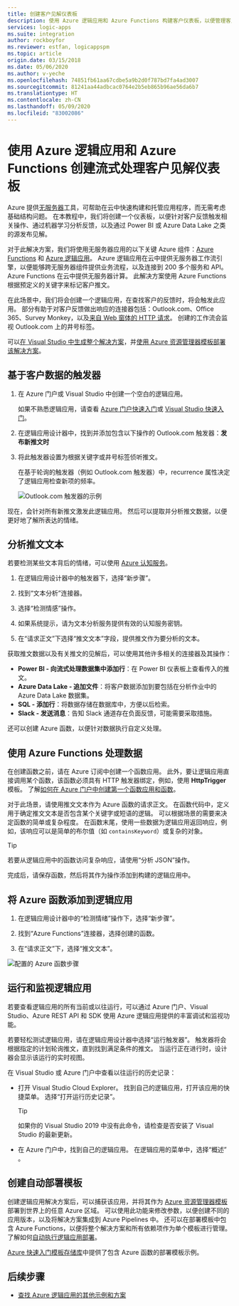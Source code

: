 ```yaml
---
title: 创建客户见解仪表板
description: 使用 Azure 逻辑应用和 Azure Functions 构建客户仪表板，以便管理客户反馈、社交媒体数据等
services: logic-apps
ms.suite: integration
author: rockboyfor
ms.reviewer: estfan, logicappspm
ms.topic: article
origin.date: 03/15/2018
ms.date: 05/06/2020
ms.author: v-yeche
ms.openlocfilehash: 74851fb61aa67cdbe5a9b2d0f787bd7fa4ad3007
ms.sourcegitcommit: 81241aa44adbcac0764e2b5eb865b96ae56da6b7
ms.translationtype: HT
ms.contentlocale: zh-CN
ms.lasthandoff: 05/09/2020
ms.locfileid: "83002086"
---
```

<!--NOT SUITABLE FOR AZURE CHINA, THERE IS NOT AVAILABLE POSTS ACTION TO REPLACE TWITTER, SUCH AS WEIBO, OR QQ-->
<!--Change Twitter to Office 365-->
# <a name="create-a-streaming-customer-insights-dashboard-with-azure-logic-apps-and-azure-functions"></a>使用 Azure 逻辑应用和 Azure Functions 创建流式处理客户见解仪表板

Azure 提供[无服务器](https://azure.microsoft.com/solutions/serverless/)工具，可帮助在云中快速构建和托管应用程序，而无需考虑基础结构问题。 在本教程中，我们将创建一个仪表板，以便针对客户反馈触发相关操作、通过机器学习分析反馈，以及通过 Power BI 或 Azure Data Lake 之类的源发布见解。

对于此解决方案，我们将使用无服务器应用的以下关键 Azure 组件：[Azure Functions](https://www.azure.cn/home/features/functions/) 和 [Azure 逻辑应用](https://www.azure.cn/home/features/logic-apps/)。
Azure 逻辑应用在云中提供无服务器工作流引擎，以便能够跨无服务器组件提供业务流程，以及连接到 200 多个服务和 API。 Azure Functions 在云中提供无服务器计算。 此解决方案使用 Azure Functions 根据预定义的关键字来标记客户推文。

在此场景中，我们将会创建一个逻辑应用，在查找客户的反馈时，将会触发此应用。 部分有助于对客户反馈做出响应的连接器包括：Outlook.com、Office 365、Survey Monkey，以及[来自 Web 窗体的 HTTP 请求](https://blogs.msdn.microsoft.com/logicapps/2017/01/30/calling-a-logic-app-from-an-html-form/)。 创建的工作流会监视 Outlook.com 上的井号标签。

<!--Remove , Twitter-->
<!--Update Twitter to Outlook.com-->

可以[在 Visual Studio 中生成整个解决方案](../logic-apps/quickstart-create-logic-apps-with-visual-studio.md)，并[使用 Azure 资源管理器模板部署该解决方案](../logic-apps/logic-apps-deploy-azure-resource-manager-templates.md)。 

<!--Not Available on [watch this Channel 9 video](https://aka.ms/logicappsdemo)-->

## <a name="trigger-on-customer-data"></a>基于客户数据的触发器

1. 在 Azure 门户或 Visual Studio 中创建一个空白的逻辑应用。 

    如果不熟悉逻辑应用，请查看 [Azure 门户快速入门](../logic-apps/quickstart-create-first-logic-app-workflow.md)或 [Visual Studio 快速入门](../logic-apps/quickstart-create-logic-apps-with-visual-studio.md)。

2. 在逻辑应用设计器中，找到并添加包含以下操作的 Outlook.com 触发器：**发布新推文时**

    <!--Change Twitter to Outlook.com-->

3. 将此触发器设置为根据关键字或井号标签侦听推文。

    在基于轮询的触发器（例如 Outlook.com 触发器）中，recurrence 属性决定了逻辑应用检查新项的频率。

    ![Outlook.com 触发器的示例][1]

现在，会针对所有新推文激发此逻辑应用。 然后可以提取并分析推文数据，以便更好地了解所表达的情绪。 

## <a name="analyze-tweet-text"></a>分析推文文本

若要检测某些文本背后的情绪，可以使用 [Azure 认知服务](https://www.azure.cn/home/features/cognitive-services/)。

1. 在逻辑应用设计器中的触发器下，选择“新步骤”。 

2. 找到“文本分析”连接器。 

3. 选择“检测情感”操作。 

4. 如果系统提示，请为文本分析服务提供有效的认知服务密钥。

5. 在“请求正文”下选择“推文文本”字段，提供推文作为要分析的文本。  

获取推文数据以及有关推文的见解后，可以使用其他许多相关的连接器及其操作：

* **Power BI - 向流式处理数据集中添加行**：在 Power BI 仪表板上查看传入的推文。
* **Azure Data Lake - 追加文件**：将客户数据添加到要包括在分析作业中的 Azure Data Lake 数据集。
* **SQL - 添加行**：将数据存储在数据库中，方便以后检索。
* **Slack - 发送消息**：告知 Slack 通道存在负面反馈，可能需要采取措施。

还可以创建 Azure 函数，以便针对数据执行自定义处理。 

## <a name="process-data-with-azure-functions"></a>使用 Azure Functions 处理数据

在创建函数之前，请在 Azure 订阅中创建一个函数应用。 此外，要让逻辑应用直接调用某个函数，该函数必须具有 HTTP 触发器绑定，例如，使用 **HttpTrigger** 模板。 了解[如何在 Azure 门户中创建第一个函数应用和函数](../azure-functions/functions-create-first-azure-function.md)。

<!--URL CORRECT ON (../azure-functions/functions-create-first-azure-function.md)-->

对于此场景，请使用推文文本作为 Azure 函数的请求正文。 在函数代码中，定义用于确定推文文本是否包含某个关键字或短语的逻辑。 可以根据场景的需要来决定函数的简单或复杂程度。
在函数末尾，使用一些数据为逻辑应用返回响应，例如，该响应可以是简单的布尔值（如 `containsKeyword`）或复杂的对象。

> [!TIP]
> 若要从逻辑应用中的函数访问复杂响应，请使用“分析 JSON”操作。 

完成后，请保存函数，然后将其作为操作添加到构建的逻辑应用中。

## <a name="add-azure-function-to-logic-app"></a>将 Azure 函数添加到逻辑应用

1. 在逻辑应用设计器中的“检测情绪”操作下，选择“新步骤”。  

2. 找到“Azure Functions”连接器，选择创建的函数。 

3. 在“请求正文”下，选择“推文文本”。  

![配置的 Azure 函数步骤][2]

## <a name="run-and-monitor-your-logic-app"></a>运行和监视逻辑应用

若要查看逻辑应用的所有当前或以往运行，可以通过 Azure 门户、Visual Studio、Azure REST API 和 SDK 使用 Azure 逻辑应用提供的丰富调试和监视功能。

若要轻松测试逻辑应用，请在逻辑应用设计器中选择“运行触发器”。  触发器将会根据指定的计划轮询推文，直到找到满足条件的推文。 当运行正在进行时，设计器会显示该运行的实时视图。

在 Visual Studio 或 Azure 门户中查看以往运行的历史记录： 

* 打开 Visual Studio Cloud Explorer。 找到自己的逻辑应用，打开该应用的快捷菜单。 选择“打开运行历史记录”。 

  > [!TIP]
  > 如果你的 Visual Studio 2019 中没有此命令，请检查是否安装了 Visual Studio 的最新更新。

* 在 Azure 门户中，找到自己的逻辑应用。 在逻辑应用的菜单中，选择“概述”  。 

## <a name="create-automated-deployment-templates"></a>创建自动部署模板

创建逻辑应用解决方案后，可以捕获该应用，并将其作为 [Azure 资源管理器模板](../azure-resource-manager/templates/overview.md)部署到世界上的任意 Azure 区域。 可以使用此功能来修改参数，以便创建不同的应用版本，以及将解决方案集成到 Azure Pipelines 中。 还可以在部署模板中包含 Azure Functions，以便将整个解决方案和所有依赖项作为单个模板进行管理。 了解如何[自动执行逻辑应用部署](logic-apps-azure-resource-manager-templates-overview.md)。

[Azure 快速入门模板存储库](https://github.com/Azure/azure-quickstart-templates/tree/master/101-function-app-create-dynamic)中提供了包含 Azure 函数的部署模板示例。

## <a name="next-steps"></a>后续步骤

* [查找 Azure 逻辑应用的其他示例和方案](logic-apps-examples-and-scenarios.md)

<!-- Image References -->

[1]: ./media/logic-apps-scenario-social-serverless/twitter.png
[2]: ./media/logic-apps-scenario-social-serverless/function.png

<!-- Update_Description: update meta properties, wording update, update link -->